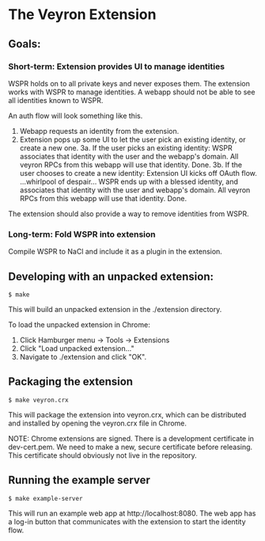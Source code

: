 # The Veyron Extension

## Goals:
### Short-term: Extension provides UI to manage identities
WSPR holds on to all private keys and never exposes them.  The extension works
with WSPR to manage identities.  A webapp should not be able to see all
identities known to WSPR.

An auth flow will look something like this.
1. Webapp requests an identity from the extension.
2. Extension pops up some UI to let the user pick an existing identity, or create a new one.
3a. If the user picks an existing identity:
    WSPR associates that identity with the user and the webapp's domain.
    All veyron RPCs from this webapp will use that identity.
    Done.
3b. If the user chooses to create a new identity:
    Extension UI kicks off OAuth flow.
    ...whirlpool of despair...
    WSPR ends up with a blessed identity, and associates that identity with the user and webapp's domain.
    All veyron RPCs from this webapp will use that identity.
    Done.

The extension should also provide a way to remove identities from WSPR.

### Long-term: Fold WSPR into extension
Compile WSPR to NaCl and include it as a plugin in the extension.


## Developing with an unpacked extension:
    $ make

This will build an unpacked extension in the ./extension directory.

To load the unpacked extension in Chrome:
1. Click Hamburger menu -> Tools -> Extensions
2. Click "Load unpacked extension..."
3. Navigate to ./extension and click "OK".


## Packaging the extension
    $ make veyron.crx

This will package the extension into veyron.crx, which can be distributed and
installed by opening the veyron.crx file in Chrome.

NOTE: Chrome extensions are signed.  There is a development certificate in
dev-cert.pem.  We need to make a new, secure certificate before releasing.
This certificate should obviously not live in the repository.

## Running the example server
    $ make example-server

This will run an example web app at http://localhost:8080.  The web app has a
log-in button that communicates with the extension to start the identity flow.
